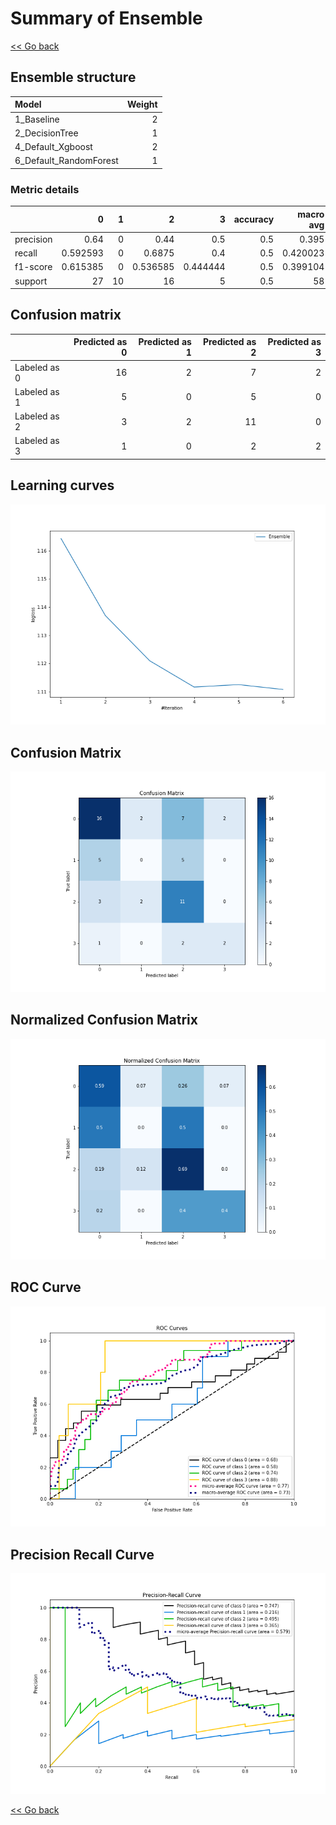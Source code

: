 # Summary of Ensemble

[<< Go back](../README.md)


## Ensemble structure
| Model                  |   Weight |
|:-----------------------|---------:|
| 1_Baseline             |        2 |
| 2_DecisionTree         |        1 |
| 4_Default_Xgboost      |        2 |
| 6_Default_RandomForest |        1 |

### Metric details
|           |         0 |   1 |         2 |        3 |   accuracy |   macro avg |   weighted avg |   logloss |
|:----------|----------:|----:|----------:|---------:|-----------:|------------:|---------------:|----------:|
| precision |  0.64     |   0 |  0.44     | 0.5      |        0.5 |    0.395    |       0.462414 |   1.11079 |
| recall    |  0.592593 |   0 |  0.6875   | 0.4      |        0.5 |    0.420023 |       0.5      |   1.11079 |
| f1-score  |  0.615385 |   0 |  0.536585 | 0.444444 |        0.5 |    0.399104 |       0.47281  |   1.11079 |
| support   | 27        |  10 | 16        | 5        |        0.5 |   58        |      58        |   1.11079 |


## Confusion matrix
|              |   Predicted as 0 |   Predicted as 1 |   Predicted as 2 |   Predicted as 3 |
|:-------------|-----------------:|-----------------:|-----------------:|-----------------:|
| Labeled as 0 |               16 |                2 |                7 |                2 |
| Labeled as 1 |                5 |                0 |                5 |                0 |
| Labeled as 2 |                3 |                2 |               11 |                0 |
| Labeled as 3 |                1 |                0 |                2 |                2 |

## Learning curves
![Learning curves](learning_curves.png)
## Confusion Matrix

![Confusion Matrix](confusion_matrix.png)


## Normalized Confusion Matrix

![Normalized Confusion Matrix](confusion_matrix_normalized.png)


## ROC Curve

![ROC Curve](roc_curve.png)


## Precision Recall Curve

![Precision Recall Curve](precision_recall_curve.png)



[<< Go back](../README.md)
